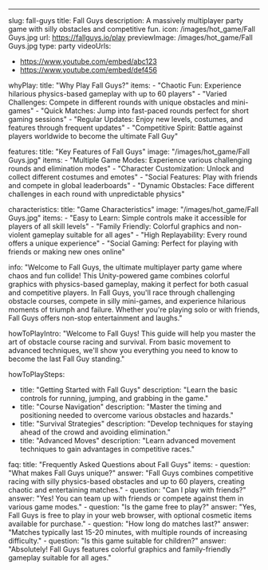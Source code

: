 ---
slug: fall-guys
title: Fall Guys
description: A massively multiplayer party game with silly obstacles and competitive fun.
icon: /images/hot_game/Fall Guys.jpg
url: https://fallguys.io/play
previewImage: /images/hot_game/Fall Guys.jpg
type: party
videoUrls:
  - https://www.youtube.com/embed/abc123
  - https://www.youtube.com/embed/def456

whyPlay:
  title: "Why Play Fall Guys?"
  items:
    - "Chaotic Fun: Experience hilarious physics-based gameplay with up to 60 players"
    - "Varied Challenges: Compete in different rounds with unique obstacles and mini-games"
    - "Quick Matches: Jump into fast-paced rounds perfect for short gaming sessions"
    - "Regular Updates: Enjoy new levels, costumes, and features through frequent updates"
    - "Competitive Spirit: Battle against players worldwide to become the ultimate Fall Guy"

features:
  title: "Key Features of Fall Guys"
  image: "/images/hot_game/Fall Guys.jpg"
  items:
    - "Multiple Game Modes: Experience various challenging rounds and elimination modes"
    - "Character Customization: Unlock and collect different costumes and emotes"
    - "Social Features: Play with friends and compete in global leaderboards"
    - "Dynamic Obstacles: Face different challenges in each round with unpredictable physics"

characteristics:
  title: "Game Characteristics"
  image: "/images/hot_game/Fall Guys.jpg"
  items:
    - "Easy to Learn: Simple controls make it accessible for players of all skill levels"
    - "Family Friendly: Colorful graphics and non-violent gameplay suitable for all ages"
    - "High Replayability: Every round offers a unique experience"
    - "Social Gaming: Perfect for playing with friends or making new ones online"

info: "Welcome to Fall Guys, the ultimate multiplayer party game where chaos and fun collide! This Unity-powered game combines colorful graphics with physics-based gameplay, making it perfect for both casual and competitive players. In Fall Guys, you'll race through challenging obstacle courses, compete in silly mini-games, and experience hilarious moments of triumph and failure. Whether you're playing solo or with friends, Fall Guys offers non-stop entertainment and laughs."

howToPlayIntro: "Welcome to Fall Guys! This guide will help you master the art of obstacle course racing and survival. From basic movement to advanced techniques, we'll show you everything you need to know to become the last Fall Guy standing."

howToPlaySteps:
  - title: "Getting Started with Fall Guys"
    description: "Learn the basic controls for running, jumping, and grabbing in the game."
  - title: "Course Navigation"
    description: "Master the timing and positioning needed to overcome various obstacles and hazards."
  - title: "Survival Strategies"
    description: "Develop techniques for staying ahead of the crowd and avoiding elimination."
  - title: "Advanced Moves"
    description: "Learn advanced movement techniques to gain advantages in competitive races."

faq:
  title: "Frequently Asked Questions about Fall Guys"
  items:
    - question: "What makes Fall Guys unique?"
      answer: "Fall Guys combines competitive racing with silly physics-based obstacles and up to 60 players, creating chaotic and entertaining matches."
    - question: "Can I play with friends?"
      answer: "Yes! You can team up with friends or compete against them in various game modes."
    - question: "Is the game free to play?"
      answer: "Yes, Fall Guys is free to play in your web browser, with optional cosmetic items available for purchase."
    - question: "How long do matches last?"
      answer: "Matches typically last 15-20 minutes, with multiple rounds of increasing difficulty."
    - question: "Is this game suitable for children?"
      answer: "Absolutely! Fall Guys features colorful graphics and family-friendly gameplay suitable for all ages." 